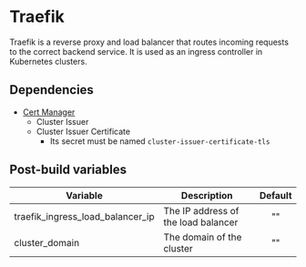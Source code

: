 # Traefik

Traefik is a reverse proxy and load balancer that routes incoming requests to the correct backend service. It is used as an ingress controller in Kubernetes clusters.

## Dependencies

- [Cert Manager](../cert-manager/README.md)
  - Cluster Issuer
  - Cluster Issuer Certificate
    - Its secret must be named `cluster-issuer-certificate-tls`

## Post-build variables

| Variable                         | Description                         | Default |
| -------------------------------- | ----------------------------------- | :-----: |
| traefik_ingress_load_balancer_ip | The IP address of the load balancer |   ""    |
| cluster_domain                   | The domain of the cluster           |   ""    |
